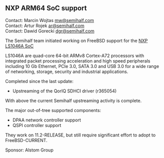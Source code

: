 ## NXP ARM64 SoC support ##

Contact: Marcin Wojtas <mw@semihalf.com>  
Contact: Artur Rojek <ar@semihalf.com>  
Contact: Dawid Gorecki <dgr@semihalf.com>  

The Semihalf team initiated working on FreeBSD support for the
[NXP LS1046A SoC](https://www.nxp.com/products/processors-and-microcontrollers/arm-based-processors-and-mcus/qoriq-layerscape-arm-processors/qoriq-layerscape-1046a-and-1026a-multicore-communications-processors:LS1046A)

LS1046A are quad-core 64-bit ARMv8 Cortex-A72 processors with
integrated packet processing acceleration and high speed peripherals
including 10 Gb Ethernet, PCIe 3.0, SATA 3.0 and USB 3.0 for a wide
range of networking, storage, security and industrial applications.

Completed since the last update:
 * Upstreaming of the QorIQ SDHCI driver (r365054)

With above the current Semihalf upstreaming activity is complete.

The major out-of-tree supported components:
 * DPAA network controller support
 * QSPI controller support

They work on 11.2-RELEASE, but still require significant
effort to adopt to FreeBSD-CURRENT.

Sponsor: Alstom Group
